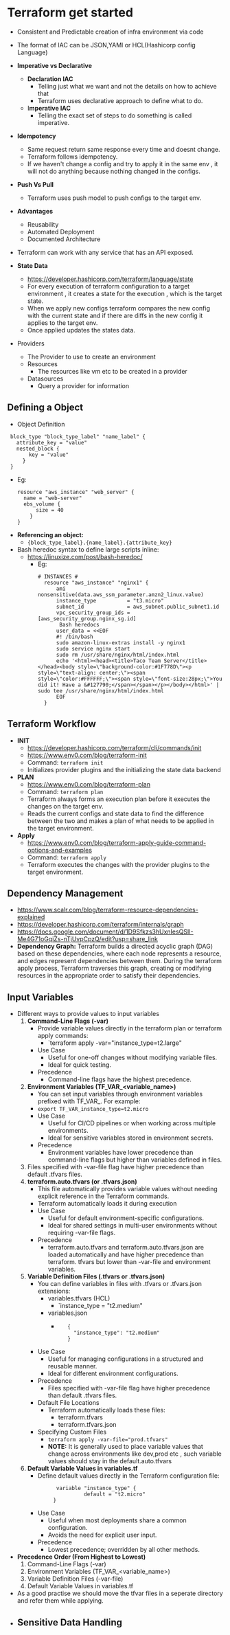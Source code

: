 # Terraform get started
- Consistent and Predictable creation of infra environment via code
- The format of IAC can be JSON,YAMl or HCL(Hashicorp config Language)
- **Imperative vs Declarative**
  - **Declaration IAC**
    - Telling just what we want and not the details on how to achieve that
    - Terraform uses declarative approach to define what to do.
  - I**mperative IAC**
    - Telling the exact set of steps to do something is called imperative.
- **Idempotency**
  - Same request return same response every time and doesnt change.
  - Terraform follows idempotency.
  - If we haven't change a config and try to apply it in the same env , it will not do anything because nothing changed in the configs.
- **Push Vs Pull**
  - Terraform uses push model to push configs to the target env.
- **Advantages**
  - Reusability
  - Automated Deployment
  - Documented Architecture
- Terraform can work with any service that has an API exposed.
- **State Data**
  - https://developer.hashicorp.com/terraform/language/state
  - For every execution of terraform configuration to a target environment , it creates a state for the execution , 
    which is the target state.
  - When we apply new configs terraform compares the new config with the current state and if there are diffs in the new
     config it applies to the target env.
  - Once applied updates the states data.

- Providers
  - The Provider to use to create an environment
  - Resources
    - The resources like vm etc to be created in a provider
  - Datasources
    - Query a provider for information

## **Defining a Object**
- Object Definition
 ```
  block_type "block_type_label" "name_label" {
    attribute_key = "value"
    nested_block {
        key = "value"
      }
  }
  ```
  
  - Eg: 
    ```
    resource "aws_instance" "web_server" {
      name = "web-server"
      ebs_volume {
          size = 40
        }
    }

    ```
- **Referencing an object:**
  - `{block_type_label}.{name_label}.{attribute_key}`
- Bash heredoc syntax to define large scripts inline:
  - https://linuxize.com/post/bash-heredoc/
    - Eg:
      ``` 
      # INSTANCES #
        resource "aws_instance" "nginx1" {
            ami                    = nonsensitive(data.aws_ssm_parameter.amzn2_linux.value)
            instance_type          = "t3.micro"
            subnet_id              = aws_subnet.public_subnet1.id
            vpc_security_group_ids = [aws_security_group.nginx_sg.id]
             Bash heredocs
            user_data = <<EOF
            #! /bin/bash
            sudo amazon-linux-extras install -y nginx1
            sudo service nginx start
            sudo rm /usr/share/nginx/html/index.html
            echo '<html><head><title>Taco Team Server</title></head><body style=\"background-color:#1F778D\"><p style=\"text-align: center;\"><span style=\"color:#FFFFFF;\"><span style=\"font-size:28px;\">You did it! Have a &#127790;</span></span></p></body></html>' | sudo tee /usr/share/nginx/html/index.html
            EOF
        }
      ```
      
  
## Terraform Workflow
- **INIT**
  - https://developer.hashicorp.com/terraform/cli/commands/init
  - https://www.env0.com/blog/terraform-init
  - Command: `terraform init`
  - Initializes provider plugins and the initializing the state data backend
- **PLAN**
  - https://www.env0.com/blog/terraform-plan
  - Command: `terraform plan`
  - Terraform always forms an execution plan before it executes the changes on the target env.
  - Reads the current configs and state data to find the difference between the two and makes a plan of what needs to be
     applied in the target environment.
- **Apply**
  - https://www.env0.com/blog/terraform-apply-guide-command-options-and-examples
  - Command: `terraform apply`
  - Terraform executes the changes with the provider plugins to the target environment.

## Dependency Management
- https://www.scalr.com/blog/terraform-resource-dependencies-explained
- https://developer.hashicorp.com/terraform/internals/graph
- https://docs.google.com/document/d/1D9Sfkzs3hUxnIesQSII-Me4G71oGqiZs-nTjUvpCpzQ/edit?usp=share_link
- **Dependency Graph:**
  Terraform builds a directed acyclic graph (DAG) based on these dependencies, where each node represents a resource,
   and edges represent dependencies between them. During the terraform apply process, Terraform traverses this graph, 
   creating or modifying resources in the appropriate order to satisfy their dependencies.


## Input Variables
- Different ways to provide values to input variables
  1. **Command-Line Flags (-var)**
     - Provide variable values directly in the terraform plan or terraform apply commands:
       - `terraform apply -var="instance_type=t2.large"
     - Use Case
       - Useful for one-off changes without modifying variable files.
       - Ideal for quick testing.
     - Precedence
       - Command-line flags have the highest precedence.
  2. **Environment Variables (TF_VAR_<variable_name>)**
      - You can set input variables through environment variables prefixed with TF_VAR_. For example:
       - `export TF_VAR_instance_type=t2.micro`
       - Use Case 
         - Useful for CI/CD pipelines or when working across multiple environments. 
         - Ideal for sensitive variables stored in environment secrets. 
       - Precedence 
         - Environment variables have lower precedence than command-line flags but higher than variables defined in files.
  3. Files specified with -var-file flag have higher precedence than default .tfvars files.
  4. **terraform.auto.tfvars (or .tfvars.json)**
     - This file automatically provides variable values without needing explicit reference in the Terraform commands. 
     - Terraform automatically loads it during execution
     - Use Case 
       - Useful for default environment-specific configurations. 
       - Ideal for shared settings in multi-user environments without requiring -var-file flags.
     - Precedence 
       - terraform.auto.tfvars and terraform.auto.tfvars.json are loaded automatically and have higher precedence than terraform.
           tfvars but lower than -var-file and environment variables.
  5. **Variable Definition Files (.tfvars or .tfvars.json)**
      - You can define variables in files with .tfvars or .tfvars.json extensions:
        - variables.tfvars (HCL)
          - `instance_type = "t2.medium"
        - variables.json
          - ```
               {
                 "instance_type": "t2.medium"
               }
            ```
     - Use Case
       - Useful for managing configurations in a structured and reusable manner.
       - Ideal for different environment configurations.
     - Precedence
       - Files specified with -var-file flag have higher precedence than default .tfvars files.
     - Default File Locations
       - Terraform automatically loads these files:
         - terraform.tfvars 
         - terraform.tfvars.json
     - Specifying Custom Files
       - `terraform apply -var-file="prod.tfvars"`
       - **NOTE:** It is generally used to place variable values that change across environments like dev,prod etc , 
           such variable values should stay in the default.auto.tfvars
  6. **Default Variable Values in variables.tf**
     - Define default values directly in the Terraform configuration file:
       ```azure
             variable "instance_type" {
                      default = "t2.micro"
            }
       ```
     - Use Case
       - Useful when most deployments share a common configuration.
       - Avoids the need for explicit user input.
     - Precedence
       - Lowest precedence; overridden by all other methods.
- **Precedence Order (From Highest to Lowest)**
  1. Command-Line Flags (-var)
  2. Environment Variables (TF_VAR_<variable_name>)
  3. Variable Definition Files (-var-file)
  4. Default Variable Values in variables.tf
- As a good practise we should move the tfvar files in a seperate directory and refer them while applying.
- Sensitive Data Handling
  - 